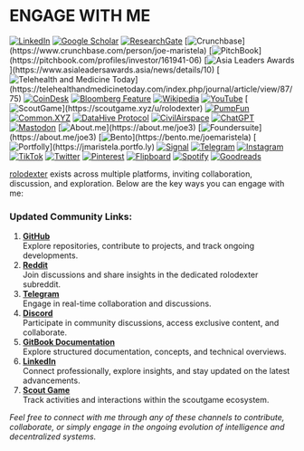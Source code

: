 # ENGAGE WITH ME

[![LinkedIn](https://img.shields.io/badge/LinkedIn-Profile-0077B5?style=flat-square\&logo=linkedin\&logoColor=white)](https://linkedin.com/in/rolodexter) [![Google Scholar](https://img.shields.io/badge/Google_Scholar-Profile-4285F4?style=flat-square\&logo=googlescholar\&logoColor=white)](https://scholar.google.com/citations?user=gHTHirEAAAAJ) [![ResearchGate](https://img.shields.io/badge/ResearchGate-Profile-00CCBB?style=flat-square\&logo=researchgate\&logoColor=white)](https://www.researchgate.net/profile/Joe-Maristela-2) [![Crunchbase](https://img.shields.io/badge/Crunchbase-Profile-0288D1?style=flat-square\&logo=data:image/svg+xml;base64,PHN...)](https://www.crunchbase.com/person/joe-maristela) [![PitchBook](https://img.shields.io/badge/PitchBook-Profile-003B6B?style=flat-square\&logo=data:image/svg+xml;base64,PHN...)](https://pitchbook.com/profiles/investor/161941-06) [![Asia Leaders Awards](https://img.shields.io/badge/Asia_Leaders_Awards-Feature-DA291C?style=flat-square\&logo=data:image/svg+xml;base64,PHN...)](https://www.asialeadersawards.asia/news/details/10) [![Telehealth and Medicine Today](https://img.shields.io/badge/Telehealth-Article-0077B5?style=flat-square\&logo=data:image/svg+xml;base64,PHN...)](https://telehealthandmedicinetoday.com/index.php/journal/article/view/87/75) [![CoinDesk](https://img.shields.io/badge/CoinDesk-Contributor-F7931A?style=flat-square\&logo=news\&logoColor=white)](https://www.coindesk.com/author/joe-maristela) [![Bloomberg Feature](https://img.shields.io/badge/Bloomberg-Feature-5E5E5E?style=flat-square\&logo=youtube\&logoColor=white)](https://www.youtube.com/watch?v=Ep8Mo0kRjaY) [![Wikipedia](https://img.shields.io/badge/Wikipedia-Profile-000000?style=flat-square\&logo=wikipedia\&logoColor=white)](https://en.wikipedia.org/wiki/File:Joe_Maristela_in_Paniqui_Tarlac_Tech_Seminar_2015.jpg) [![YouTube](https://img.shields.io/badge/YouTube-Channel-FF0000?style=flat-square\&logo=youtube\&logoColor=white)](https://www.youtube.com/@rolodexter) [![ScoutGame](https://img.shields.io/badge/ScoutGame-Profile-8A2BE2?style=flat-square\&logo=data:image/svg+xml;base64,PHN...)](https://scoutgame.xyz/u/rolodexter) [![PumpFun](https://img.shields.io/badge/PumpFun-Profile-F7931A?style=flat-square)](https://pump.fun/profile/rolodexter) [![Common.XYZ](https://img.shields.io/badge/Common-XYZ-9D42F4?style=flat-square\&logoColor=white)](https://common.xyz/profile/id/162439) [![DataHive Protocol](https://img.shields.io/badge/DataHive-Protocol-005F73?style=flat-square\&logo=github\&logoColor=white)](https://github.com/rolodexter/DataHive-Protocol) [![CivilAirspace](https://img.shields.io/badge/CivilAirspace-Project-023047?style=flat-square\&logo=github\&logoColor=white)](https://github.com/rolodexter/CivilAirspace) [![ChatGPT](https://img.shields.io/badge/ChatGPT-Resume_and_Biodata-00A67E?style=flat-square\&logo=chatgpt\&logoColor=white)](https://chatgpt.com/g/g-675caa5a54e88191bd807764592df744-joe-s-resume-and-application-data) [![Mastodon](https://img.shields.io/badge/Mastodon-Profile-6364FF?style=flat-square\&logo=mastodon\&logoColor=white)](https://mastodon.social/@JoeMaristela) [![About.me](https://img.shields.io/badge/About.me-Profile-000000?style=flat-square\&logo=data:image/svg+xml;base64,PHN...)](https://about.me/joe3) [![Foundersuite](https://img.shields.io/badge/Foundersuite-Profile-0056D2?style=flat-square\&logo=data:image/svg+xml;base64,PHN...)](https://about.me/joe3) [![Bento](https://img.shields.io/badge/Bento-Profile-F7931A?style=flat-square\&logo=data:image/svg+xml;base64,PHN...)](https://bento.me/joemaristela) [![Portfolly](https://img.shields.io/badge/Portfolly-Profile-F7931A?style=flat-square\&logo=data:image/svg+xml;base64,PHN...)](https://jmaristela.portfo.ly) [![Signal](https://img.shields.io/badge/Signal-Profile-6E97F0?style=flat-square\&logo=signal\&logoColor=white)](https://signal.nfx.com/investors/joe-maristela) [![Telegram](https://img.shields.io/badge/Telegram-Contact-2CA5E0?style=flat-square\&logo=telegram\&logoColor=white)](https://t.me/joemaristela) [![Instagram](https://img.shields.io/badge/Instagram-@joemaristela3-E4405F?style=flat-square\&logo=instagram\&logoColor=white)](https://www.instagram.com/joemaristela3/) [![TikTok](https://img.shields.io/badge/TikTok-@rolodexter-000000?style=flat-square\&logo=tiktok\&logoColor=white)](https://www.tiktok.com/@rolodexter) [![Twitter](https://img.shields.io/badge/Twitter-Profile-1DA1F2?style=flat-square\&logo=twitter\&logoColor=white)](https://twitter.com/joemaristela) [![Pinterest](https://img.shields.io/badge/Pinterest-@rolodexter-BD081C?style=flat-square\&logo=pinterest\&logoColor=white)](https://nl.pinterest.com/rolodexter/) [![Flipboard](https://img.shields.io/badge/Flipboard-Magazine-E83151?style=flat-square\&logo=flipboard\&logoColor=white)](https://flipboard.com/@rolodexter/rolodexter-jergu04fz) [![Spotify](https://img.shields.io/badge/Spotify-Listen-1DB954?style=flat-square\&logo=spotify\&logoColor=white)](https://open.spotify.com/show/11s0wEdbc8k3caT6xur57a) [![Goodreads](https://img.shields.io/badge/Goodreads-Profile-663300?style=flat-square\&logo=goodreads\&logoColor=white)](https://www.goodreads.com/user/show/3870785-joe-maristela)

[rolodexter](../literary_products/joes_notes/faqs/what_is_rolodexter.md) exists across multiple platforms, inviting collaboration, discussion, and exploration. Below are the key ways you can engage with me:

### Updated Community Links:

1. [**GitHub**](https://github.com/rolodexter/)\
   Explore repositories, contribute to projects, and track ongoing developments.
2. [**Reddit**](https://www.reddit.com/r/rolodexter/)\
   Join discussions and share insights in the dedicated rolodexter subreddit.
3. [**Telegram**](https://t.me/rolodexter1)\
   Engage in real-time collaboration and discussions.
4. [**Discord**](https://discord.gg/TagSdC7fFD)\
   Participate in community discussions, access exclusive content, and collaborate.
5. [**GitBook Documentation**](https://parkhealth.gitbook.io/rolodexter/)\
   Explore structured documentation, concepts, and technical overviews.
6. [**LinkedIn**](https://www.linkedin.com/in/rolodexter/)\
   Connect professionally, explore insights, and stay updated on the latest advancements.
7. [**Scout Game**](https://scoutgame.xyz/u/rolodexter)\
   Track activities and interactions within the scoutgame ecosystem.

_Feel free to connect with me through any of these channels to contribute, collaborate, or simply engage in the ongoing evolution of intelligence and decentralized systems._
